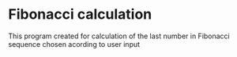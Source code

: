 # Fibonacci calculation

This program created for calculation of the last number in Fibonacci sequence chosen acording to user input